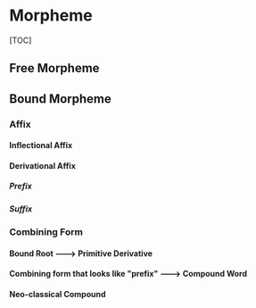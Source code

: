 # Morpheme

[TOC]



## Free Morpheme



## Bound Morpheme
### Affix

#### Inflectional Affix



#### Derivational Affix

##### Prefix



##### Suffix



### Combining Form

#### Bound Root	--->	Primitive Derivative



#### Combining form that looks like "prefix"	--->	Compound Word



#### Neo-classical Compound

